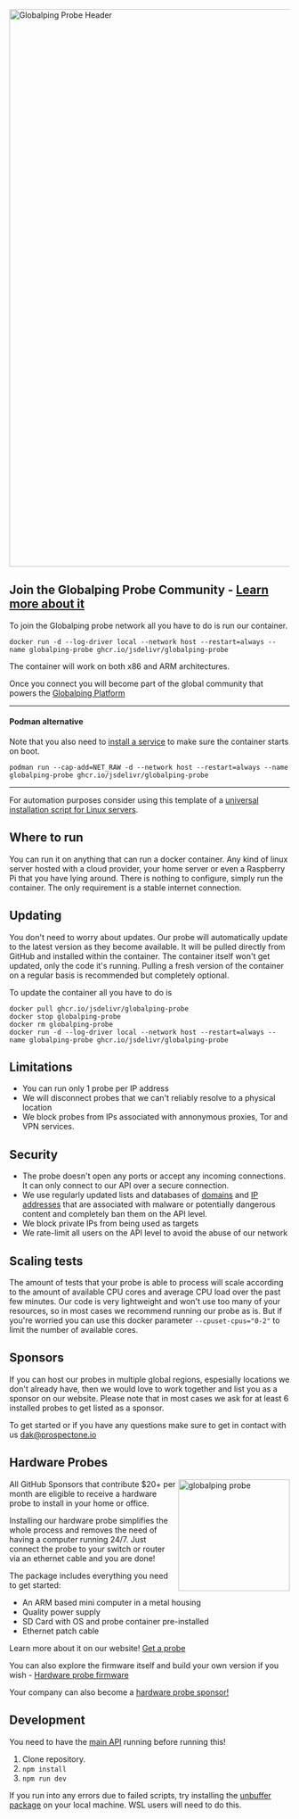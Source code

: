 <img width="1000" alt="Globalping Probe Header" src="https://user-images.githubusercontent.com/1834071/163672135-c96edfe9-7b66-4fe9-92e7-6d225e05f5f3.png">



## Join the Globalping Probe Community - [Learn more about it](https://github.com/jsdelivr/globalping)

To join the Globalping probe network all you have to do is run our container.

```
docker run -d --log-driver local --network host --restart=always --name globalping-probe ghcr.io/jsdelivr/globalping-probe
```
The container will work on both x86 and ARM architectures.

Once you connect you will become part of the global community that powers the [Globalping Platform](https://github.com/jsdelivr/globalping)

---
#### Podman alternative
Note that you also need to [install a service](https://linuxhandbook.com/autostart-podman-containers/) to make sure the container starts on boot. 
```
podman run --cap-add=NET_RAW -d --network host --restart=always --name globalping-probe ghcr.io/jsdelivr/globalping-probe
```
---
For automation purposes consider using this template of a [universal installation script for Linux servers](https://gist.github.com/jimaek/7b8312c2c37f9002a5cc0108ebfd43e1).

## Where to run

You can run it on anything that can run a docker container. Any kind of linux server hosted with a cloud provider, your home server or even a Raspberry Pi that you have lying around. There is nothing to configure, simply run the container.
The only requirement is a stable internet connection.

## Updating

You don't need to worry about updates. Our probe will automatically update to the latest version as they become available. It will be pulled directly from GitHub and installed within the container. The container itself won't get updated, only the code it's running. 
Pulling a fresh version of the container on a regular basis is recommended but completely optional.

To update the container all you have to do is

```
docker pull ghcr.io/jsdelivr/globalping-probe
docker stop globalping-probe
docker rm globalping-probe
docker run -d --log-driver local --network host --restart=always --name globalping-probe ghcr.io/jsdelivr/globalping-probe
```

## Limitations

- You can run only 1 probe per IP address
- We will disconnect probes that we can't reliably resolve to a physical location
- We block probes from IPs associated with annonymous proxies, Tor and VPN services.


## Security

- The probe doesn't open any ports or accept any incoming connections. It can only connect to our API over a secure connection.
- We use regularly updated lists and databases of [domains](https://github.com/jsdelivr/globalping/blob/master/src/lib/malware/domain.ts) and [IP addresses](https://github.com/jsdelivr/globalping/blob/master/src/lib/malware/ip.ts) that are associated with malware or potentially dangerous content and completely ban them on the API level.
- We block private IPs from being used as targets
- We rate-limit all users on the API level to avoid the abuse of our network

## Scaling tests

The amount of tests that your probe is able to process will scale according to the amount of available CPU cores and average CPU load over the past few minutes. Our code is very lightweight and won't use too many of your resources, so in most cases we recommend running our probe as is. 
But if you're worried you can use this docker parameter `--cpuset-cpus="0-2"` to limit the number of available cores.

## Sponsors

If you can host our probes in multiple global regions, espesially locations we don't already have, then we would love to work together and list you as a sponsor on our website. Please note that in most cases we ask for at least 6 installed probes to get listed as a sponsor.

To get started or if you have any questions make sure to get in contact with us dak@prospectone.io

## Hardware Probes

<img src="https://user-images.githubusercontent.com/1834071/183153051-5c741c3c-5e8c-4372-ba12-82a602cb7cb6.png" alt="globalping probe" height="200px" align="right"/>

All GitHub Sponsors that contribute $20+ per month are eligible to receive a hardware probe to install in your home or office. 

Installing our hardware probe simplifies the whole process and removes the need of having a computer running 24/7. 
Just connect the probe to your switch or router via an ethernet cable and you are done!

The package includes everything you need to get started:
- An ARM based mini computer in a metal housing
- Quality power supply
- SD Card with OS and probe container pre-installed
- Ethernet patch cable 

Learn more about it on our website! [Get a probe](https://www.jsdelivr.com/globalping)

You can also explore the firmware itself and build your own version if you wish - [Hardware probe firmware](https://github.com/jsdelivr/globalping-hwprobe)

Your company can also become a [hardware probe sponsor!](https://docs.google.com/document/d/1xIe-BaZ-6mmkjN1yMH5Kauw3FTXADrB79w4pnJ4SLa4/edit?usp=sharing)

## Development

You need to have the [main API](https://github.com/jsdelivr/globalping#development) running before running this!

1. Clone repository.
2. `npm install`
3. `npm run dev`

If you run into any errors due to failed scripts, try installing the [unbuffer package](https://command-not-found.com/unbuffer) on your local machine. WSL users will need to do this.
